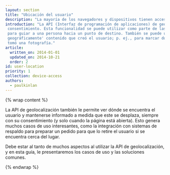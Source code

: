 ```yaml
---
layout: section
title: "Ubicación del usuario"
description: "La mayoría de los navegadores y dispositivos tienen acceso a la ubicación geográfica de los usuarios. Aprenda a utilizar la ubicación del usuario en su sitio y sus aplicaciones."
introduction: "La API (Interfaz de programación de aplicaciones) de geolocalización le permite averiguar dónde se encuentra el usuario, siempre con su
 consentimiento. Esta funcionalidad se puede utilizar como parte de las consultas del usuario; p. ej.,
 para guiar a una persona hacia un punto de destino. También se puede utilizar para 'etiquetar
 geográficamente' contenido que creó el usuario; p. ej., para marcar dónde se
 tomó una fotografía."
article:
  written_on: 2014-01-01
  updated_on: 2014-10-21
  order: 2
id: user-location
priority: 1
collection: device-access
authors:
  - paulkinlan
---
```


{% wrap content %}

La API de geolocalización también le permite ver dónde se encuentra el usuario y mantenerse informado a medida
que este se desplaza, siempre con su consentimiento (y solo cuando la página está abierta). Esto genera muchos casos de uso interesantes, como la integración con sistemas de respaldo para preparar un pedido para que lo retire el usuario si se encuentra cerca del lugar.

Debe estar al tanto de muchos aspectos al utilizar la API de geolocalización, y en esta guía, le presentaremos los casos de uso y las soluciones comunes.

{% endwrap %}
